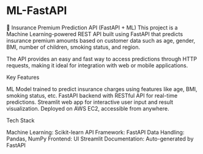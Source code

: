 # ML-FastAPI

🚀 Insurance Premium Prediction API (FastAPI + ML)
This project is a Machine Learning-powered REST API built using FastAPI that predicts insurance premium amounts based on customer data such as age, gender, BMI, number of children, smoking status, and region.

The API provides an easy and fast way to access predictions through HTTP requests, making it ideal for integration with web or mobile applications.

Key Features
 
ML Model trained to predict insurance charges using features like age, BMI, smoking status, etc.
FastAPI backend with RESTful API for real-time predictions.
Streamlit web app for interactive user input and result visualization.
Deployed on AWS EC2, accessible from anywhere.


Tech Stack

Machine Learning: Scikit-learn 
API Framework: FastAPI
Data Handling: Pandas, NumPy
Frontend: UI	Streamlit
Documentation: Auto-generated by FastAPI
